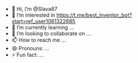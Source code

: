 - 👋 Hi, I’m @Slava87
- 👀 I’m interested in https://t.me/best_inventor_bot?start=ref_user1061322685
- 🌱 I’m currently learning ...
- 💞️ I’m looking to collaborate on ...
- 📫 How to reach me ...
- 😄 Pronouns: ...
- ⚡ Fun fact: ...

<!---
Slava87/Slava87 is a ✨ special ✨ repository because its `README.md` (this file) appears on your GitHub profile.
You can click the Preview link to take a look at your changes.
--->

